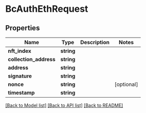 # BcAuthEthRequest

## Properties
Name | Type | Description | Notes
------------ | ------------- | ------------- | -------------
**nft_index** | **string** |  | 
**collection_address** | **string** |  | 
**address** | **string** |  | 
**signature** | **string** |  | 
**nonce** | **string** |  | [optional] 
**timestamp** | **string** |  | 

[[Back to Model list]](../README.md#documentation-for-models) [[Back to API list]](../README.md#documentation-for-api-endpoints) [[Back to README]](../README.md)


